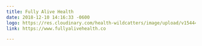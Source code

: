 ```yaml
---
title: Fully Alive Health
date: 2018-12-10 14:16:33 -0600
logo: https://res.cloudinary.com/health-wildcatters/image/upload/v1544472999/image.png
link: https://www.fullyalivehealth.co

---
```

